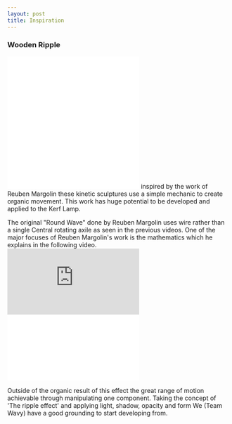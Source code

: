 ```yaml
---
layout: post
title: Inspiration
---
```


<body>

<h3>Wooden Ripple</h3>

<embed src="../Examplars/Inspirations/Water%20Experiment%20No.%2033%20Automata%20Video.webm" controller="true">
<embed src="../Examplars/Inspirations/WOODEN%20RIPPLE%20EFFECT...%20AN%20INVENTION%20!!%20by%20Artist%20Robert%20Andrew.webm" controller="true">
inspired by the work of Reuben Margolin these kinetic sculptures use a simple mechanic to create organic movement.
This work has huge potential to be developed and applied to the Kerf Lamp.

The original "Round Wave" done by Reuben Margolin uses wire rather than a single Central rotating axile as seen in the previous videos. One of the major focuses of Reuben Margolin's work is the mathematics which he explains in the following video.
<embed src="https://youtu.be/D2HF-1xjpP8" controller="true"><embed src="../Examplars/Inspirations/Audio%20Round%20Wave.webm" controller="true">

Outside of the organic result of this effect the great range of motion achievable through manipulating one component.
Taking the concept of 'The ripple effect' and applying light, shadow, opacity and form We (Team Wavy) have a good grounding to start developing from.

</body>